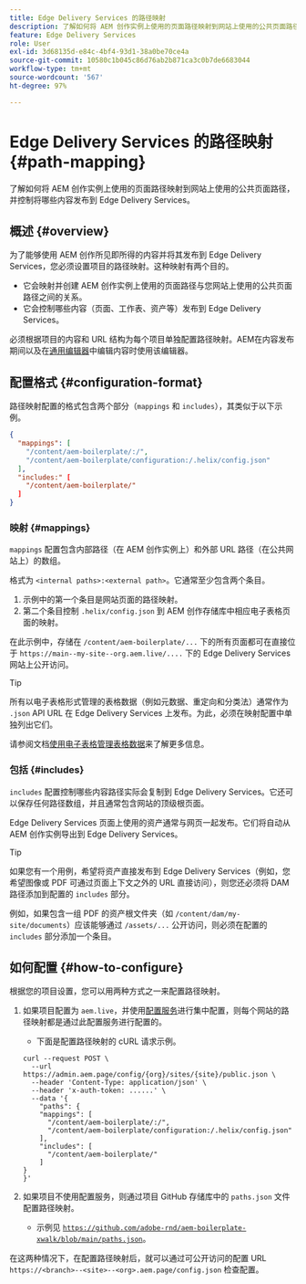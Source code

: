 ```yaml
---
title: Edge Delivery Services 的路径映射
description: 了解如何将 AEM 创作实例上使用的页面路径映射到网站上使用的公共页面路径，并控制将哪些内容发布到 Edge Delivery Services。
feature: Edge Delivery Services
role: User
exl-id: 3d68135d-e84c-4bf4-93d1-38a0be70ce4a
source-git-commit: 10580c1b045c86d76ab2b871ca3c0b7de6683044
workflow-type: tm+mt
source-wordcount: '567'
ht-degree: 97%

---
```


# Edge Delivery Services 的路径映射 {#path-mapping}

了解如何将 AEM 创作实例上使用的页面路径映射到网站上使用的公共页面路径，并控制将哪些内容发布到 Edge Delivery Services。

## 概述 {#overview}

为了能够使用 AEM 创作所见即所得的内容并将其发布到 Edge Delivery Services，您必须设置项目的路径映射。这种映射有两个目的。

* 它会映射并创建 AEM 创作实例上使用的页面路径与您网站上使用的公共页面路径之间的关系。
* 它会控制哪些内容（页面、工作表、资产等）发布到 Edge Delivery Services。

必须根据项目的内容和 URL 结构为每个项目单独配置路径映射。AEM在内容发布期间以及在[通用编辑器](/help/sites-cloud/authoring/universal-editor/navigation.md)中编辑内容时使用该编辑器。

## 配置格式 {#configuration-format}

路径映射配置的格式包含两个部分（`mappings` 和 `includes`），其类似于以下示例。

```json
{
  "mappings": [
    "/content/aem-boilerplate/:/",
    "/content/aem-boilerplate/configuration:/.helix/config.json"
  ],
  "includes:" [
    "/content/aem-boilerplate/"
  ]
}
```

### 映射 {#mappings}

`mappings` 配置包含内部路径（在 AEM 创作实例上）和外部 URL 路径（在公共网站上）的数组。

格式为 `<internal paths>:<external path>`。它通常至少包含两个条目。

1. 示例中的第一个条目是网站页面的路径映射。
1. 第二个条目控制 `.helix/config.json` 到 AEM 创作存储库中相应电子表格页面的映射。

在此示例中，存储在 `/content/aem-boilerplate/...` 下的所有页面都可在直接位于 `https://main--my-site--org.aem.live/....` 下的 Edge Delivery Services 网站上公开访问。

>[!TIP]
>
>所有以电子表格形式管理的表格数据（例如元数据、重定向和分类法）通常作为 `.json` API URL 在 Edge Delivery Services 上发布。为此，必须在映射配置中单独列出它们。
>
>请参阅文档[使用电子表格管理表格数据](/help/edge/wysiwyg-authoring/tabular-data.md)来了解更多信息。

### 包括 {#includes}

`includes` 配置控制哪些内容路径实际会复制到 Edge Delivery Services。它还可以保存任何路径数组，并且通常包含网站的顶级根页面。

Edge Delivery Services 页面上使用的资产通常与网页一起发布。它们将自动从 AEM 创作实例导出到 Edge Delivery Services。

>[!TIP]
>
>如果您有一个用例，希望将资产直接发布到 Edge Delivery Services（例如，您希望图像或 PDF 可通过页面上下文之外的 URL 直接访问），则您还必须将 DAM 路径添加到配置的 `includes` 部分。
>
>例如，如果包含一组 PDF 的资产根文件夹（如 `/content/dam/my-site/documents`）应该能够通过 `/assets/...` 公开访问，则必须在配置的 `includes` 部分添加一个条目。

## 如何配置 {#how-to-configure}

根据您的项目设置，您可以用两种方式之一来配置路径映射。

1. 如果项目配置为 `aem.live`，并使用[配置服务](https://www.aem.live/docs/config-service-setup)进行集中配置，则每个网站的路径映射都是通过此配置服务进行配置的。

   * 下面是配置路径映射的 cURL 请求示例。

   ```text
   curl --request POST \
     --url https://admin.aem.page/config/{org}/sites/{site}/public.json \
     --header 'Content-Type: application/json' \
     --header 'x-auth-token: ......' \
     --data '{
       "paths": {
       "mappings": [
         "/content/aem-boilerplate/:/",
         "/content/aem-boilerplate/configuration:/.helix/config.json"
       ],
       "includes": [
         "/content/aem-boilerplate/"
       ]
   }
   }'
   ```

1. 如果项目不使用配置服务，则通过项目 GitHub 存储库中的 `paths.json` 文件配置路径映射。

   * 示例见 [`https://github.com/adobe-rnd/aem-boilerplate-xwalk/blob/main/paths.json`](https://github.com/adobe-rnd/aem-boilerplate-xwalk/blob/main/paths.json)。

在这两种情况下，在配置路径映射后，就可以通过可公开访问的配置 URL `https://<branch>--<site>--<org>.aem.page/config.json` 检查配置。
